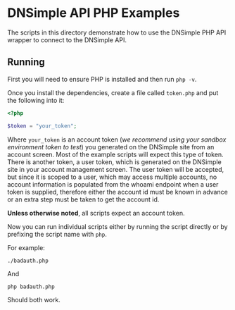 # DNSimple API PHP Examples

The scripts in this directory demonstrate how to use the DNSimple PHP API wrapper to connect to the DNSimple API.

## Running

First you will need to ensure PHP is installed and then run `php -v`.

Once you install the dependencies, create a file called `token.php` and put the following into it:

```php
<?php

$token = "your_token";
```

Where `your_token` is an account token (_we recommend using your sandbox environment token to test_) you generated on the DNSimple site from an account screen. Most of the example
scripts will expect this type of token. There is another token, a user token, which is generated on the DNSimple site
in your account management screen. The user token will be accepted, but since it is scoped to a user, which may access
multiple accounts, no account information is populated from the whoami endpoint when a user token is supplied, therefore
either the account id must be known in advance or an extra step must be taken to get the account id.

**Unless otherwise noted**, all scripts expect an account token.

Now you can run individual scripts either by running the script directly or by prefixing the script name with `php`.

For example:

`./badauth.php`

And

`php badauth.php`

Should both work.
